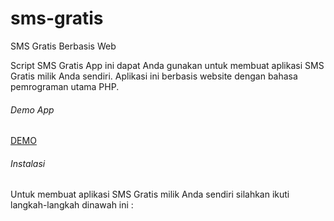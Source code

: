 # sms-gratis
SMS Gratis Berbasis Web

Script SMS Gratis App ini dapat Anda gunakan untuk membuat aplikasi SMS Gratis milik Anda sendiri. Aplikasi ini berbasis website dengan bahasa pemrograman utama PHP.

###### Demo App
[DEMO](https://short4.me/SMSGratisDemo)

###### Instalasi
Untuk membuat aplikasi SMS Gratis milik Anda sendiri silahkan ikuti langkah-langkah dinawah ini :

